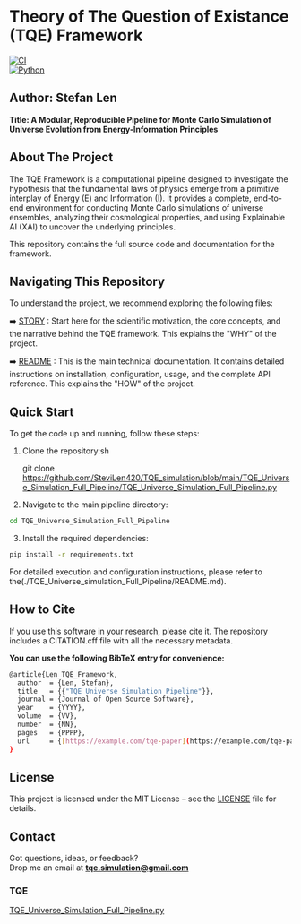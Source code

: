 # Theory of The Question of Existance (TQE) Framework
[![CI](https://github.com/SteviLen420/TQE_simulation/actions/workflows/ci.yml/badge.svg?branch=main)](https://github.com/SteviLen420/TQE_simulation/actions/workflows/ci.yml)  
[![Python](https://img.shields.io/badge/python-3.9%20|%203.10%20|%203.11-blue)](https://www.python.org/doc/)  

## Author: Stefan Len

**Title: A Modular, Reproducible Pipeline for Monte Carlo Simulation of Universe Evolution from Energy-Information Principles**


## About The Project

The TQE Framework is a computational pipeline designed to investigate the hypothesis that the fundamental laws of physics emerge from a primitive interplay of Energy (E) and Information (I). It provides a complete, end-to-end environment for conducting Monte Carlo simulations of universe ensembles, analyzing their cosmological properties, and using Explainable AI (XAI) to uncover the underlying principles.

This repository contains the full source code and documentation for the framework.

## Navigating This Repository

To understand the project, we recommend exploring the following files:

➡️ [STORY](STORY.md) : Start here for the scientific motivation, the core concepts, and the narrative behind the TQE framework. This explains the "WHY" of the project.

➡️ [README](./TQE_Universe_Simulation_Full_Pipeline/README.md) : This is the main technical documentation. It contains detailed instructions on installation, configuration, usage, and the complete API reference. This explains the "HOW" of the project.

## Quick Start

To get the code up and running, follow these steps:

1. Clone the repository:sh
   
   git clone https://github.com/SteviLen420/TQE_simulation/blob/main/TQE_Universe_Simulation_Full_Pipeline/TQE_Universe_Simulation_Full_Pipeline.py

2. Navigate to the main pipeline directory:
```bash
cd TQE_Universe_Simulation_Full_Pipeline
```
3. Install the required dependencies:
```bash
pip install -r requirements.txt
```
For detailed execution and configuration instructions, please refer to the(./TQE_Universe_simulation_Full_Pipeline/README.md).

## How to Cite

If you use this software in your research, please cite it. The repository includes a CITATION.cff file with all the necessary metadata.

**You can use the following BibTeX entry for convenience:**

```bash
@article{Len_TQE_Framework,
  author  = {Len, Stefan},
  title   = {{"TQE Universe Simulation Pipeline"}},
  journal = {Journal of Open Source Software},
  year    = {YYYY},
  volume  = {VV},
  number  = {NN},
  pages   = {PPPP},
  url     = {[https://example.com/tqe-paper](https://example.com/tqe-paper)}
}
```
## License
This project is licensed under the MIT License – see the [LICENSE](./LICENSE) file for details.

## Contact

Got questions, ideas, or feedback?  
Drop me an email at **tqe.simulation@gmail.com** 

### TQE
[TQE_Universe_Simulation_Full_Pipeline.py](./TQE_Universe_Simulation_Full_Pipeline.py)
